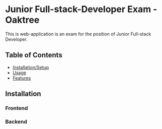 # Junior Full-stack-Developer Exam - Oaktree

This is web-application is an exam for the position of Junior Full-stack Developer.

## Table of Contents

- [Installation/Setup](#installation)
- [Usage](#usage)
- [Features](#installation)
<!-- - [Tools used](#installation)
 -->

## Installation

### Frontend

### Backend

##
